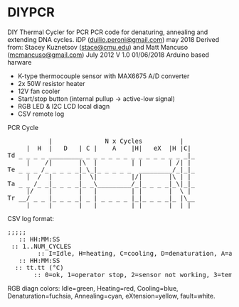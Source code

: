 # DIYPCR
DIY Thermal Cycler for PCR
PCR code for denaturing, annealing and extending DNA cycles.
iDP (duilio.peroni@gmail.com) may 2018
Derived from: Stacey Kuznetsov (stace@cmu.edu) and Matt Mancuso (mcmancuso@gmail.com) July 2012
V 1.0 01/06/2018
Arduino based harware
- K-type thermocouple sensor with MAX6675 A/D converter
- 2x 50W resistor heater
- 12V fan cooler
- Start/stop button (internal pullup -> active-low signal)
- RGB LED & I2C LCD local diagn
- CSV remote log

PCR Cycle
<pre>
           |              N x Cycles          |
     |  H  |   D   | C |    A    |H|   eX  |H |C|
Td _ _ _ _ _________ _ _ _ _ _ _ _ _ _ _ _ _ _ _|_
     |    /|       |\  |         | |       | /| |
Te _ _ _ /_ _ _ _ _|_\_|_ _ _ _ _  _________/_|_|_
     |  /  |       |  \|         |/|       |\ | | 
Ta _ _ /_ _|_ _ _ _|_ _\_________/_|_ _ _ _|_\|_|_
     |/    |       |   |         | |       |  \ |
Tr __/ _ _ |_ _ _ _| _ | _ _ _ _ |_|_ _ _ _|_ |\__
     |     |       |   |         | |       |  | |
</pre>     
CSV log format:
<pre>
<total_time>;<cycle_number>;<phase>;<phase_time>;<temperature>;<status><cr><lf>
<total_time>   :: HH:MM:SS
<cycle_number> :: 1..NUM_CYCLES
<phase>        :: I=Idle, H=heating, C=cooling, D=denaturation, A=annealing, E=extension, F= fault 
<phase_time>   :: HH:MM:SS
<temperature>  :: tt.tt (°C)
<status>       :: 0=ok, 1=operator stop, 2=sensor not working, 3=temp already over setpoint, 4=temp not stable
</pre>
RGB diagn colors:
Idle=green, Heating=red, Cooling=blue, Denaturation=fuchsia, Annealing=cyan, eXtension=yellow, fault=white.

